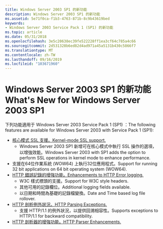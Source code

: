 ```yaml
---
title: Windows Server 2003 SP1 的新功能
description: Windows Server 2003 SP1 的新功能
ms.assetid: 5e71f0ca-f1b3-4763-871b-8c9b43619bed
keywords:
- Windows Server 2003 Service Pack 1 (SP1) 的新功能
ms.topic: article
ms.date: 05/31/2018
ms.openlocfilehash: 3e5c20638ec39fe522228ff1ea3cf64c785a4c66
ms.sourcegitcommit: 2d531328b6ed82d4ad971a45a5131b430c5866f7
ms.translationtype: MT
ms.contentlocale: zh-TW
ms.lasthandoff: 09/16/2019
ms.locfileid: "103671960"
---
```

# <a name="whats-new-for-windows-server-2003-sp1"></a><span data-ttu-id="d47b0-104">Windows Server 2003 SP1 的新功能</span><span class="sxs-lookup"><span data-stu-id="d47b0-104">What's New for Windows Server 2003 SP1</span></span>

<span data-ttu-id="d47b0-105">下列功能適用于 Windows Server 2003 Service Pack 1 (SP1) ：</span><span class="sxs-lookup"><span data-stu-id="d47b0-105">The following features are available for Windows Server 2003 with Service Pack 1 (SP1):</span></span>

-   [<span data-ttu-id="d47b0-106">核心模式 SSL 支援。</span><span class="sxs-lookup"><span data-stu-id="d47b0-106">Kernel-mode SSL support.</span></span>](kernel-mode-ssl.md)
    -   <span data-ttu-id="d47b0-107">Windows Server 2003 SP1 新增可在核心模式中執行 SSL 操作的選項，以增強效能。</span><span class="sxs-lookup"><span data-stu-id="d47b0-107">Windows Server 2003 with SP1 adds the option to perform SSL operations in kernel mode to enhance performance.</span></span>
-   <span data-ttu-id="d47b0-108">支援在64位作業系統 (WOW64) 上執行32位應用程式。</span><span class="sxs-lookup"><span data-stu-id="d47b0-108">Support for running 32 bit applications on 64 bit operating system (WOW64).</span></span>
-   [<span data-ttu-id="d47b0-109">HTTP 錯誤記錄的增強功能。</span><span class="sxs-lookup"><span data-stu-id="d47b0-109">Enhancements to HTTP Error logging.</span></span>](error-logging-in-windows-server-2003-sp1.md)
    -   <span data-ttu-id="d47b0-110">W3C 樣式標頭的支援。</span><span class="sxs-lookup"><span data-stu-id="d47b0-110">Support for W3C style headers.</span></span>
    -   <span data-ttu-id="d47b0-111">其他可用的記錄欄位。</span><span class="sxs-lookup"><span data-stu-id="d47b0-111">Additional logging fields available.</span></span>
    -   <span data-ttu-id="d47b0-112">以日期和時間為基礎的記錄檔變換。</span><span class="sxs-lookup"><span data-stu-id="d47b0-112">Date and Time based log file rollover.</span></span>
-   [<span data-ttu-id="d47b0-113">HTTP 剖析例外狀況。</span><span class="sxs-lookup"><span data-stu-id="d47b0-113">HTTP Parsing Exceptions.</span></span>](parsing-exceptions.md)
    -   <span data-ttu-id="d47b0-114">支援 HTTP/1.1 的例外狀況，以提供回溯相容性。</span><span class="sxs-lookup"><span data-stu-id="d47b0-114">Supports exceptions to HTTP/1.1 for backward compatibility.</span></span>
-   [<span data-ttu-id="d47b0-115">HTTP 剖析器的增強功能。</span><span class="sxs-lookup"><span data-stu-id="d47b0-115">HTTP Parser Enhancements.</span></span>](parser-enhancements.md)

 

 




